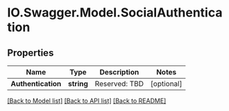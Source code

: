 # IO.Swagger.Model.SocialAuthentication
## Properties

Name | Type | Description | Notes
------------ | ------------- | ------------- | -------------
**Authentication** | **string** | Reserved: TBD | [optional] 

[[Back to Model list]](../README.md#documentation-for-models) [[Back to API list]](../README.md#documentation-for-api-endpoints) [[Back to README]](../README.md)

